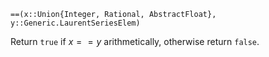 ```
==(x::Union{Integer, Rational, AbstractFloat}, y::Generic.LaurentSeriesElem)
```

Return `true` if $x == y$ arithmetically, otherwise return `false`.
